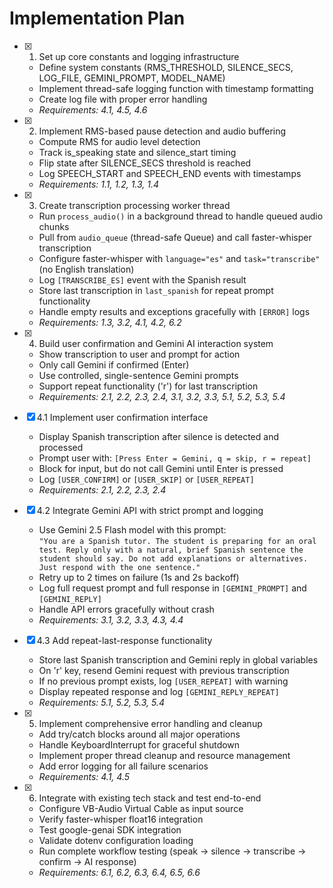 # Implementation Plan

- [x] 1. Set up core constants and logging infrastructure





  - Define system constants (RMS_THRESHOLD, SILENCE_SECS, LOG_FILE, GEMINI_PROMPT, MODEL_NAME)
  - Implement thread-safe logging function with timestamp formatting
  - Create log file with proper error handling
  - _Requirements: 4.1, 4.5, 4.6_

- [x] 2. Implement RMS-based pause detection and audio buffering






  - Compute RMS for audio level detection
  - Track is_speaking state and silence_start timing
  - Flip state after SILENCE_SECS threshold is reached
  - Log SPEECH_START and SPEECH_END events with timestamps
  - _Requirements: 1.1, 1.2, 1.3, 1.4_

- [x] 3. Create transcription processing worker thread





  - Run `process_audio()` in a background thread to handle queued audio chunks
  - Pull from `audio_queue` (thread-safe Queue) and call faster-whisper transcription
  - Configure faster-whisper with `language="es"` and `task="transcribe"` (no English translation)
  - Log `[TRANSCRIBE_ES]` event with the Spanish result
  - Store last transcription in `last_spanish` for repeat prompt functionality
  - Handle empty results and exceptions gracefully with `[ERROR]` logs
  - _Requirements: 1.3, 3.2, 4.1, 4.2, 6.2_


- [x] 4. Build user confirmation and Gemini AI interaction system





  - Show transcription to user and prompt for action
  - Only call Gemini if confirmed (Enter)
  - Use controlled, single-sentence Gemini prompts
  - Support repeat functionality ('r') for last transcription
  - _Requirements: 2.1, 2.2, 2.3, 2.4, 3.1, 3.2, 3.3, 5.1, 5.2, 5.3, 5.4_

- [x] 4.1 Implement user confirmation interface


  - Display Spanish transcription after silence is detected and processed
  - Prompt user with: `[Press Enter = Gemini, q = skip, r = repeat]`
  - Block for input, but do not call Gemini until Enter is pressed
  - Log `[USER_CONFIRM]` or `[USER_SKIP]` or `[USER_REPEAT]`
  - _Requirements: 2.1, 2.2, 2.3, 2.4_

- [x] 4.2 Integrate Gemini API with strict prompt and logging


  - Use Gemini 2.5 Flash model with this prompt:  
    `"You are a Spanish tutor. The student is preparing for an oral test. Reply only with a natural, brief Spanish sentence the student should say. Do not add explanations or alternatives. Just respond with the one sentence."`
  - Retry up to 2 times on failure (1s and 2s backoff)
  - Log full request prompt and full response in `[GEMINI_PROMPT]` and `[GEMINI_REPLY]`
  - Handle API errors gracefully without crash
  - _Requirements: 3.1, 3.2, 3.3, 4.3, 4.4_

- [x] 4.3 Add repeat-last-response functionality


  - Store last Spanish transcription and Gemini reply in global variables
  - On 'r' key, resend Gemini request with previous transcription
  - If no previous prompt exists, log `[USER_REPEAT]` with warning
  - Display repeated response and log `[GEMINI_REPLY_REPEAT]`
  - _Requirements: 5.1, 5.2, 5.3, 5.4_


- [x] 5. Implement comprehensive error handling and cleanup





  - Add try/catch blocks around all major operations
  - Handle KeyboardInterrupt for graceful shutdown
  - Implement proper thread cleanup and resource management
  - Add error logging for all failure scenarios
  - _Requirements: 4.1, 4.5_

- [x] 6. Integrate with existing tech stack and test end-to-end





  - Configure VB-Audio Virtual Cable as input source
  - Verify faster-whisper float16 integration
  - Test google-genai SDK integration
  - Validate dotenv configuration loading
  - Run complete workflow testing (speak → silence → transcribe → confirm → AI response)
  - _Requirements: 6.1, 6.2, 6.3, 6.4, 6.5, 6.6_
